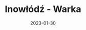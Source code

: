 ---
title: Inowłódź - Warka
category: "Trasy trzydniowe"
rafting_time: 25 - 29
route_length: 93,1
price: 
price_descrition: do indywidualnej wyceny
date: 2023-01-30
---